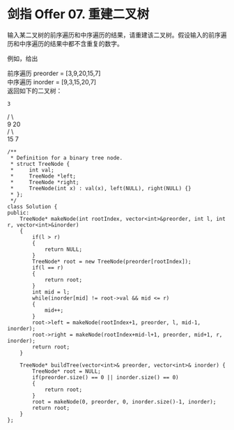 # 剑指 Offer 07. 重建二叉树

输入某二叉树的前序遍历和中序遍历的结果，请重建该二叉树。假设输入的前序遍历和中序遍历的结果中都不含重复的数字。

例如，给出  
  
前序遍历 preorder = [3,9,20,15,7]  
中序遍历 inorder = [9,3,15,20,7]  
返回如下的二叉树：  

    3    
   / \    
  9  20    
    /  \    
   15   7    

```
/**
 * Definition for a binary tree node.
 * struct TreeNode {
 *     int val;
 *     TreeNode *left;
 *     TreeNode *right;
 *     TreeNode(int x) : val(x), left(NULL), right(NULL) {}
 * };
 */
class Solution {
public:
    TreeNode* makeNode(int rootIndex, vector<int>&preorder, int l, int r, vector<int>&inorder)
    {
        if(l > r)
        {
            return NULL;
        }
        TreeNode* root = new TreeNode(preorder[rootIndex]);
        if(l == r)
        {
            return root;
        }    
        int mid = l;
        while(inorder[mid] != root->val && mid <= r)
        {
            mid++;
        }
        root->left = makeNode(rootIndex+1, preorder, l, mid-1, inorder);
        root->right = makeNode(rootIndex+mid-l+1, preorder, mid+1, r, inorder);
        return root;
    }

    TreeNode* buildTree(vector<int>& preorder, vector<int>& inorder) {
        TreeNode* root = NULL;
        if(preorder.size() == 0 || inorder.size() == 0)
        {
            return root;
        }
        root = makeNode(0, preorder, 0, inorder.size()-1, inorder);
        return root;
    }
};
```